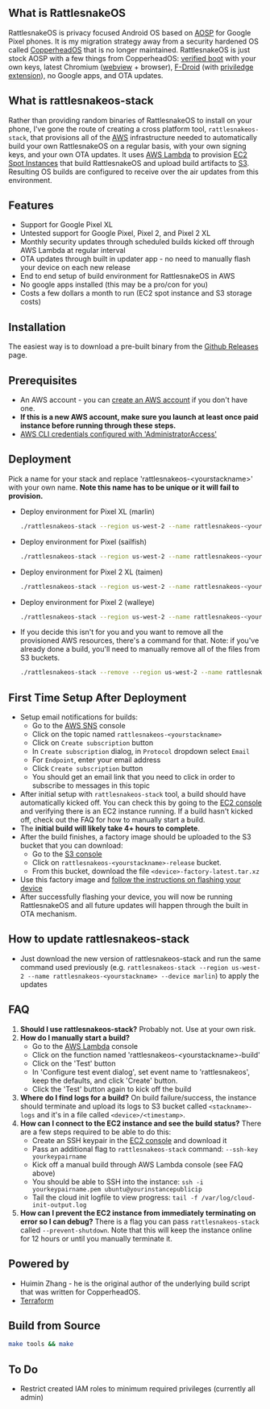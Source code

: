 ## What is RattlesnakeOS
RattlesnakeOS is privacy focused Android OS based on [AOSP](https://source.android.com/) for Google Pixel phones. It is my migration strategy away from a security hardened OS called [CopperheadOS](https://en.wikipedia.org/wiki/CopperheadOS) that is no longer maintained. RattlesnakeOS is just stock AOSP with a few things from CopperheadOS: [verified boot](https://source.android.com/security/verifiedboot/) with your own keys, latest Chromium ([webview](https://www.chromium.org/developers/how-tos/build-instructions-android-webview) + browser), [F-Droid](https://f-droid.org/) (with [priviledge extension](https://gitlab.com/fdroid/privileged-extension)), no Google apps, and OTA updates.

## What is rattlesnakeos-stack
Rather than providing random binaries of RattlesnakeOS to install on your phone, I've gone the route of creating a cross platform tool, `rattlesnakeos-stack`, that provisions all of the [AWS](https://aws.amazon.com/) infrastructure needed to automatically build your own RattlesnakeOS on a regular basis, with your own signing keys, and your own OTA updates. It uses [AWS Lambda](https://aws.amazon.com/lambda/features/) to provision [EC2 Spot Instances](https://aws.amazon.com/ec2/spot/) that build RattlesnakeOS and upload build artifacts to [S3](https://aws.amazon.com/s3/). Resulting OS builds are configured to receive over the air updates from this environment.

## Features
* Support for Google Pixel XL
* Untested support for Google Pixel, Pixel 2, and Pixel 2 XL
* Monthly security updates through scheduled builds kicked off through AWS Lambda at regular interval
* OTA updates through built in updater app - no need to manually flash your device on each new release
* End to end setup of build environment for RattlesnakeOS in AWS
* No google apps installed (this may be a pro/con for you)
* Costs a few dollars a month to run (EC2 spot instance and S3 storage costs)

## Installation
The easiest way is to download a pre-built binary from the [Github Releases](https://github.com/dan-v/rattlesnakeos-stack/releases) page.

## Prerequisites
* An AWS account - you can [create an AWS account](https://portal.aws.amazon.com/billing/signup) if you don't have one.
* <b>If this is a new AWS account, make sure you launch at least once paid instance before running through these steps.</b>
* [AWS CLI credentials configured with 'AdministratorAccess'](https://docs.aws.amazon.com/cli/latest/userguide/cli-chap-getting-started.html)

## Deployment
Pick a name for your stack and replace 'rattlesnakeos-\<yourstackname>' with your own name. <b>Note this name has to be unique or it will fail to provision.</b>
* Deploy environment for Pixel XL (marlin)

    ```sh
    ./rattlesnakeos-stack --region us-west-2 --name rattlesnakeos-<yourstackname> --device marlin
    ```

* Deploy environment for Pixel (sailfish)

    ```sh
    ./rattlesnakeos-stack --region us-west-2 --name rattlesnakeos-<yourstackname> --device sailfish
    ```

* Deploy environment for Pixel 2 XL (taimen)

    ```sh
    ./rattlesnakeos-stack --region us-west-2 --name rattlesnakeos-<yourstackname> --device taimen
    ```

* Deploy environment for Pixel 2 (walleye)

    ```sh
    ./rattlesnakeos-stack --region us-west-2 --name rattlesnakeos-<yourstackname> --device walleye
    ```

* If you decide this isn't for you and you want to remove all the provisioned AWS resources, there's a command for that. Note: if you've already done a build, you'll need to manually remove all of the files from S3 buckets.

    ```sh
    ./rattlesnakeos-stack --remove --region us-west-2 --name rattlesnakeos-<yourstackname>
    ```

## First Time Setup After Deployment
* Setup email notifications for builds:
  * Go to the [AWS SNS](https://us-west-2.console.aws.amazon.com/sns/v2/home?region=us-west-2#/topics) console
  * Click on the topic named `rattlesnakeos-<yourstackname>`
  * Click on `Create subscription` button
  * In `Create subscription` dialog, in `Protocol` dropdown select `Email`
  * For `Endpoint`, enter your email address
  * Click `Create subscription` button
  * You should get an email link that you need to click in order to subscribe to messages in this topic
* After initial setup with `rattlesnakeos-stack` tool, a build should have automatically kicked off. You can check this by going to the [EC2 console](https://us-west-2.console.aws.amazon.com/ec2/v2/home) and verifying there is an EC2 instance running. If a build hasn't kicked off, check out the FAQ for how to manually start a build.
* The <b>initial build will likely take 4+ hours to complete</b>. 
* After the build finishes, a factory image should be uploaded to the S3 bucket that you can download:
  * Go to the [S3 console](https://s3.console.aws.amazon.com/s3/buckets/)
  * Click on `rattlesnakeos-<yourstackname>-release` bucket.
  * From this bucket, download the file `<device>-factory-latest.tar.xz`
* Use this factory image and [follow the instructions on flashing your device](https://copperhead.co/android/docs/install)
* After successfully flashing your device, you will now be running RattlesnakeOS and all future updates will happen through the built in OTA mechanism.

## How to update rattlesnakeos-stack
* Just download the new version of rattlesnakeos-stack and run the same command used previously (e.g. `rattlesnakeos-stack --region us-west-2 --name rattlesnakeos-<yourstackname> --device marlin`) to apply the updates

## FAQ
1. <b>Should I use rattlesnakeos-stack?</b> Probably not. Use at your own risk.
2. <b>How do I manually start a build?</b>
   * Go to the [AWS Lambda](https://us-west-2.console.aws.amazon.com/lambda/) console
   * Click on the function named 'rattlesnakeos-\<yourstackname>-build'
   * Click on the 'Test' button
   * In 'Configure test event dialog', set event name to 'rattlesnakeos', keep the defaults, and click 'Create' button.
   * Click the 'Test' button again to kick off the build
3. <b>Where do I find logs for a build?</b> On build failure/success, the instance should terminate and upload its logs to S3 bucket called `<stackname>-logs` and it's in a file called `<device>/<timestamp>`.
4. <b>How can I connect to the EC2 instance and see the build status?</b> There are a few steps required to be able to do this:
   * Create an SSH keypair in the [EC2 console](https://us-west-2.console.aws.amazon.com/ec2/v2/home?region=us-west-2#KeyPairs:sort=keyName) and download it
   * Pass an additional flag to `rattlesnakeos-stack` command: `--ssh-key yourkeypairname`
   * Kick off a manual build through AWS Lambda console (see FAQ above)
   * You should be able to SSH into the instance: `ssh -i yourkeypairname.pem ubuntu@yourinstancepublicip`
   * Tail the cloud init logfile to view progress: `tail -f /var/log/cloud-init-output.log`
5. <b>How can I prevent the EC2 instance from immediately terminating on error so I can debug?</b> There is a flag you can pass `rattlesnakeos-stack` called `--prevent-shutdown`. Note that this will keep the instance online for 12 hours or until you manually terminate it.

## Powered by
* Huimin Zhang - he is the original author of the underlying build script that was written for CopperheadOS.
* [Terraform](https://www.terraform.io/) 

## Build from Source

  ```sh
  make tools && make
  ```

## To Do
* Restrict created IAM roles to minimum required privileges (currently all admin)